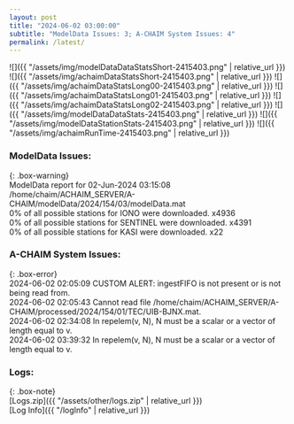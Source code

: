 ```yaml
---
layout: post
title: "2024-06-02 03:00:00"
subtitle: "ModelData Issues: 3; A-CHAIM System Issues: 4"
permalink: /latest/
---
```


![]({{ "/assets/img/modelDataDataStatsShort-2415403.png" | relative_url }})
![]({{ "/assets/img/achaimDataStatsShort-2415403.png" | relative_url }})
![]({{ "/assets/img/achaimDataStatsLong00-2415403.png" | relative_url }})
![]({{ "/assets/img/achaimDataStatsLong01-2415403.png" | relative_url }})
![]({{ "/assets/img/achaimDataStatsLong02-2415403.png" | relative_url }})
![]({{ "/assets/img/modelDataDataStats-2415403.png" | relative_url }})
![]({{ "/assets/img/modelDataStationStats-2415403.png" | relative_url }})
![]({{ "/assets/img/achaimRunTime-2415403.png" | relative_url }})


### ModelData Issues:  
  
{: .box-warning}  
 ModelData report for 02-Jun-2024 03:15:08   
 /home/chaim/ACHAIM_SERVER/A-CHAIM/modelData/2024/154/03/modelData.mat   
 0% of all possible stations for IONO were downloaded. x4936   
 0% of all possible stations for SENTINEL were downloaded. x4391   
 0% of all possible stations for KASI were downloaded. x22   
  
### A-CHAIM System Issues:  
  
{: .box-error}  
2024-06-02 02:05:09 CUSTOM ALERT: ingestFIFO is not present or is not being read from.  
2024-06-02 02:05:43 Cannot read file /home/chaim/ACHAIM_SERVER/A-CHAIM/processed/2024/154/01/TEC/UIB-BJNX.mat.  
2024-06-02 02:34:08 In repelem(v, N), N must be a scalar or a vector of length equal to v.  
2024-06-02 03:39:32 In repelem(v, N), N must be a scalar or a vector of length equal to v.  

### Logs:  
  
{: .box-note}  
[Logs.zip]({{ "/assets/other/logs.zip" | relative_url }})  
[Log Info]({{ "/logInfo" | relative_url }})  
